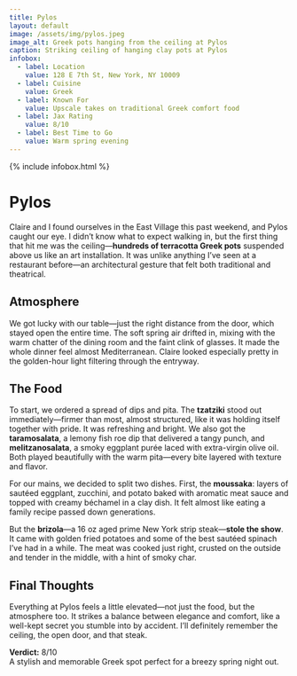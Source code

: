 ```yaml
---
title: Pylos
layout: default
image: /assets/img/pylos.jpeg
image_alt: Greek pots hanging from the ceiling at Pylos
caption: Striking ceiling of hanging clay pots at Pylos
infobox:
  - label: Location
    value: 128 E 7th St, New York, NY 10009
  - label: Cuisine
    value: Greek
  - label: Known For
    value: Upscale takes on traditional Greek comfort food
  - label: Jax Rating
    value: 8/10
  - label: Best Time to Go
    value: Warm spring evening
---
```


{% include infobox.html %}

# Pylos

Claire and I found ourselves in the East Village this past weekend, and Pylos caught our eye. I didn’t know what to expect walking in, but the first thing that hit me was the ceiling—**hundreds of terracotta Greek pots** suspended above us like an art installation. It was unlike anything I’ve seen at a restaurant before—an architectural gesture that felt both traditional and theatrical.

## Atmosphere

We got lucky with our table—just the right distance from the door, which stayed open the entire time. The soft spring air drifted in, mixing with the warm chatter of the dining room and the faint clink of glasses. It made the whole dinner feel almost Mediterranean. Claire looked especially pretty in the golden-hour light filtering through the entryway.

## The Food

To start, we ordered a spread of dips and pita. The **tzatziki** stood out immediately—firmer than most, almost structured, like it was holding itself together with pride. It was refreshing and bright. We also got the **taramosalata**, a lemony fish roe dip that delivered a tangy punch, and **melitzanosalata**, a smoky eggplant purée laced with extra-virgin olive oil. Both played beautifully with the warm pita—every bite layered with texture and flavor.

For our mains, we decided to split two dishes. First, the **moussaka**: layers of sautéed eggplant, zucchini, and potato baked with aromatic meat sauce and topped with creamy béchamel in a clay dish. It felt almost like eating a family recipe passed down generations.

But the **brizola**—a 16 oz aged prime New York strip steak—**stole the show**. It came with golden fried potatoes and some of the best sautéed spinach I’ve had in a while. The meat was cooked just right, crusted on the outside and tender in the middle, with a hint of smoky char.

## Final Thoughts

Everything at Pylos feels a little elevated—not just the food, but the atmosphere too. It strikes a balance between elegance and comfort, like a well-kept secret you stumble into by accident. I’ll definitely remember the ceiling, the open door, and that steak.

**Verdict:** 8/10  
A stylish and memorable Greek spot perfect for a breezy spring night out.
